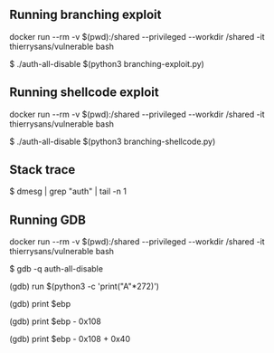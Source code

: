## Running branching exploit

docker run --rm -v $(pwd):/shared --privileged --workdir /shared -it thierrysans/vulnerable bash 

$ ./auth-all-disable $(python3 branching-exploit.py)

## Running shellcode exploit

docker run --rm -v $(pwd):/shared --privileged --workdir /shared -it thierrysans/vulnerable bash 

$ ./auth-all-disable $(python3 branching-shellcode.py)

## Stack trace

$ dmesg | grep "auth" | tail -n 1


## Running GDB

docker run --rm -v $(pwd):/shared --privileged --workdir /shared -it thierrysans/vulnerable bash     

$ gdb -q auth-all-disable

(gdb) run $(python3 -c 'print("A"*272)')

(gdb) print $ebp

(gdb) print $ebp - 0x108

(gdb) print $ebp - 0x108 + 0x40

